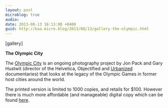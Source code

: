 ```yaml
---
layout: post
microblog: true
audio: 
date: 2013-08-13 16:13:00 +0400
guid: http://kaa.micro.blog/2013/08/13/gallery-the-olympic.html
---
```

[gallery]
<p><strong>The Olympic City</strong></p>

<p>The <a href="http://olympiccityproject.com">Olympic City</a> is an ongoing photography project by Jon Pack and Gary Hustwit (director of the Helvetica, Objectified and <a href="http://urbanizedfilm.com">Urbanized</a> documentaries) that looks at the legacy of the Olympic Games in former host cities around the world.</p>

<p>The printed version is limited to 1000 copies, and retails for $100. However there is much more affordable (and manageable) digital copy which can be found <a href="http://versionspublishing.com">here</a>.</p>
